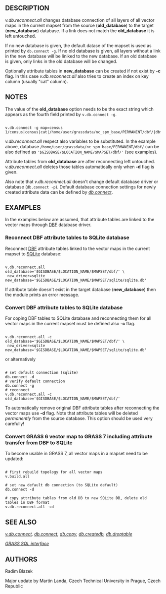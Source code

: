 
## DESCRIPTION

*v.db.reconnect.all* changes database connection of all layers
of all vector maps in the current mapset from the source
(**old\_database**) to the target (**new\_database**) database. If
a link does not match the **old\_database** it is left untouched.

If no new database is given, the default datase of the mapset is used as
printed by `db.connect -g`. If no old database is given, all
layers without a link in the new database will be liniked to the new
database. If an old database is given, only links in the old database
will be changed.

Optionally attribute tables in **new\_database** can be created if
not exist by **-c** flag. In this case *v.db.reconnect.all*
also tries to create an index on key column (usually "cat"
column).

## NOTES

The value of the **old\_database** option needs to be the exact
string which appears as the fourth field printed by
`v.db.connect -g`.

```

v.db.connect -g map=census
1/census|census|cat|/home/user/grassdata/nc_spm_base/PERMANENT/dbf/|dbf

```

*v.db.reconnect.all* respect also variables to be
substituted. In the example above,
database `/home/user/grassdata/nc_spm_base/PERMANENT/dbf/` can
be also defined as `'$GISDBASE/$LOCATION_NAME/$MAPSET/dbf/'`
(see examples).

Attribute tables from **old\_database** are after reconnecting left
untouched. *v.db.reconnect.all* deletes those tables
automatically only when **-d** flag is given.

Also note that *v.db.reconnect.all* doesn't change default
database driver or database (`db.connect -p`). Default database
connection settings for newly created attribute data can be defined
by *[db.connect](db.connect.html)*.

## EXAMPLES

In the examples below are assumed, that attribute tables are linked to
the vector maps through [DBF](grass-dbf.html) database
driver.

### Reconnect DBF attribute tables to SQLite database

Reconnect [DBF](grass-dbf.html) attribute tables linked to
the vector maps in the current mapset
to [SQLite](grass-sqlite.html) database:

```

v.db.reconnect.all old_database='$GISDBASE/$LOCATION_NAME/$MAPSET/dbf/' \
 new_driver=sqlite new_database='$GISDBASE/$LOCATION_NAME/$MAPSET/sqlite/sqlite.db'

```

If attribute table doesn't exist in the target database
(**new\_database**) then the module prints an error message.

### Convert DBF attribute tables to SQLite database

For coping DBF tables to SQLite database and reconnecting them for all
vector maps in the current mapset must be defined also **-c** flag.

```

v.db.reconnect.all -c old_database='$GISDBASE/$LOCATION_NAME/$MAPSET/dbf/' \
 new_driver=sqlite new_database='$GISDBASE/$LOCATION_NAME/$MAPSET/sqlite/sqlite.db'

```

or alternatively

```

# set default connection (sqlite)
db.connect -d
# verify default connection
db.connect -g
# reconnect
v.db.reconnect.all -c old_database='$GISDBASE/$LOCATION_NAME/$MAPSET/dbf/'

```

To automatically remove original DBF attribute tables after
reconnecting the vector maps use **-d** flag. Note that attribute
tables will be deleted *permanently* from the source
database. This option should be used very carefully!

### Convert GRASS 6 vector map to GRASS 7 including attribute transfer from DBF to SQLite

To become usable in GRASS 7, all vector maps in a mapset need to be updated:

```

# first rebuild topology for all vector maps
v.build.all

# set new default db connection (to SQLite default)
db.connect -d

# copy attribute tables from old DB to new SQLite DB, delete old tables in DBF format
v.db.reconnect.all -cd

```

## SEE ALSO

*[v.db.connect](v.db.connect.html),
[db.connect](db.connect.html),
[db.copy](db.copy.html),
[db.createdb](db.createdb.html),
[db.droptable](db.droptable.html)*

*[GRASS SQL interface](sql.html)*

## AUTHORS

Radim Blazek

Major update by Martin Landa, Czech Technical University in Prague, Czech Republic
